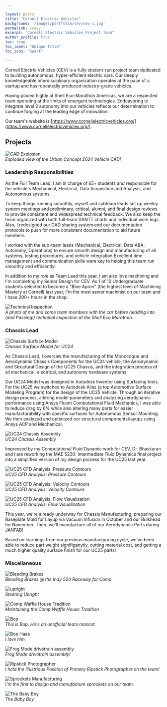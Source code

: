 ```yaml
---

layout: posts
title: "Cornell Electric Vehicles"
background: '/images/portfolio/cev/cev-1.jpg'
permalink: /cev/
excerpt: "Cornell Electric Vehicles Project Team"
author_profile: true
toc: true
toc_label: "Unique Title"
toc_icon: "heart"

---
```

<!-- <aside class="sidebar__right">
<nav class="toc" markdown="1">
<header><h4 class="nav__title"><i class="fas fa-{{ include.icon | default: 'file-alt' }}"></i> {{ include.title | default: site.data.ui-text[site.locale].toc_label }}</h4></header>
*  Auto generated table of contents
{:toc .toc__menu}
</nav>
</aside> -->
Cornell Electric Vehicles (CEV) is a fully student-run project team dedicated to building autonomous, hyper-efficient electric cars. Our deeply knowledgeable interdisciplinary organization operates at the pace of a startup and has repeatedly produced industry-grade vehicles.  

Having placed highly at Shell Eco-Marathon Americas, we are a respected team operating at the limits of emergent technologies. Endeavoring to integrate level 2 autonomy into our vehicles reflects our determination to continue forging at the leading edge of innovation.  

Our team's website is [https://www.cornellelectricvehicles.org/](https://www.cornellelectricvehicles.org/).

## Projects

![CAD Explosion](images/portfolio/cev/cad-explode.gif)  
*Exploded view of the Urban Concept 2024 Vehicle CAD!*

### Leadership Responsibilities

As the Full Team Lead, I am in charge of 65+ students and responsible for the vehicle's Mechanical, Electrical, Data Acquisition and Analysis, and Autonomous systems.  

To keep things running smoothly, myself and subteam leads set up weekly system meetings and preliminary, critical, alumni, and final design reviews to provide consistent and widespread technical feedback. We also keep the team organized with both full-team GANTT charts and individual work logs. Also, I redesigned our CAD sharing system and our documentation protocols to push for more consistent documentation to aid future members.

I worked with the sub-team leads (Mechanical, Electrical, Data A&A, Autonomy, Operations) to ensure smooth design and manufacturing of all systems, testing procedures, and vehicle integration.Excellent time management and communication skills were key to helping this team run smoothly and efficiently!

In addition to my role as Team Lead this year, I am also love machining and I'm completing my Senior Design for CEV. As 1 of 10 Undergraduate students selected to become a "Blue Apron" (the highest level of Machining Mastery at Cornell) last year, I'm the most senior machinist on our team and I have 200+ hours in the shop.  


![Technical Inspection](images/portfolio/cev/comp_tech.JPG)  
*A photo of me and some team members with the car before heading into (and Passing!) technical inspection at the Shell Eco Marathon.*

### Chassis Lead

![Chassis Surface Model](images/portfolio/cev/aero.jpg)  
*Chassis Surface Model for UC24*

As Chassis Lead, I oversaw the manufacturing of the Monocoque and Aerodynamic Chassis Components for the UC24 vehicle, the Aerodynamic and Structural Design of the UC25 Chassis, and the integration process of all mechanical, electrical, and autonomy hardware systems.  

Our UC24 Model was designed in Autodesk Inventor using Surfacing tools. For the UC25 we switched to Autodesk Alias (a top Automotive Surface Modeling Program) for the design of the UC25 Vehicle. Through an iterative design process, altering model parameters and analyzing aerodynamic performance using Ansys Fluent Computational Fluid Mechanics, I was able to reduce drag by 6% while also altering many parts for easier manufacturability with specific surfaces for Autonomous Sensor Mounting. We then analyzed and optimized our structural components/layups using Ansys ACP and Mechanical.

![UC24 Chassis Assembly](images/portfolio/cev/chassis.jpg)  
*UC24 Chassis Assembly*

Impressed by my Computational Fluid Dynamic work for CEV, Dr. Bhaskaran and I are reworking the MAE 5230: Intermediate Fluid Dynamics final project into a simplified version of my design process for the UC25 last year.

![UC25 CFD Analysis: Pressure Contours](images/portfolio/cev/pressure.png)  
*UC25 CFD Analysis: Pressure Contours*

![UC25 CFD Analysis: Velocity Contours](images/portfolio/cev/vel_cont.png)  
*UC25 CFD Analysis: Velocity Contours*

![UC25 CFD Analysis: Flow Visualization](images/portfolio/cev/flow_viz.png)  
*UC25 CFD Analysis: Flow Visualization*

This year, we're already underway for Chassis Manufacturing, preparing our Baseplate Mold for Layup via Vacuum Infusion in October and our Bulkhead for November. Then, we'll manufacture all of our Aerodynamic Parts during JANFAB!

Based on learnings from our previous manufactyuring cycle, we've been able to reduce part weight signifiganytly, cutting material cost, and getting a much higher quality surface finish for our UC25 parts!

### Miscellaneous

![Bleeding Brakes](images/portfolio/cev/comp_brakes.jpg)  
*Bleeding Brakes @ the Indy 500 Raceway for Comp*

![upright](images/portfolio/cev/upright.JPG)  
*Steering Upright*

![Comp Waffle House Tradition](images/portfolio/cev/comp_wafflehouse.jpg)  
*Maintaining the Comp Waffle House Tradition*

![Bop](images/portfolio/cev/bop.gif)  
*This is Bop. He's an unofficial team mascot.*

![Bop Haas](images/portfolio/cev/bop_haas.jpg)  
*I love him.*

![Frog Mode drivetrain assembly](images/portfolio/cev/frog.jpg)  
*Frog Mode drivetrain assembly!*

![Ripstick Photographer](images/portfolio/cev/cam.jpg)  
*I hold the Illustrious Position of Primary Ripstick Photographer on the team!*

![Sprockets Manufacturing](images/portfolio/cev/sprocket_cnc.jpg)  
*I'm the first to design and manufacture sprockets on our team.*

![The Baby Boy](images/portfolio/cev/baby.jpg)  
*The Baby Boy*
